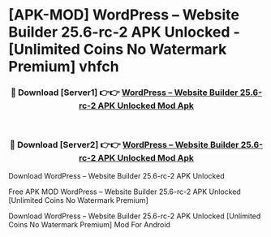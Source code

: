 # [APK-MOD] WordPress – Website Builder 25.6-rc-2 APK Unlocked - [Unlimited Coins No Watermark Premium] vhfch



<div align="center">
<h3>🔴 Download [Server1] 👉👉 <a href="https://momento.my/?title=WordPress_–_Website_Builder_25.6-rc-2_APK_Unlocked">WordPress – Website Builder 25.6-rc-2 APK Unlocked Mod Apk</a></h3><br>

<h3>🔴 Download [Server2] 👉👉 <a href="https://momento.my/?title=WordPress_–_Website_Builder_25.6-rc-2_APK_Unlocked">WordPress – Website Builder 25.6-rc-2 APK Unlocked Mod Apk</a></h3>
</div>



Download WordPress – Website Builder 25.6-rc-2 APK Unlocked 

Free APK MOD WordPress – Website Builder 25.6-rc-2 APK Unlocked [Unlimited Coins No Watermark Premium]

Download WordPress – Website Builder 25.6-rc-2 APK Unlocked [Unlimited Coins No Watermark Premium] Mod For Android
